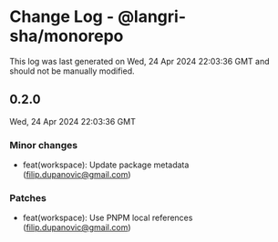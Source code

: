 # Change Log - @langri-sha/monorepo

This log was last generated on Wed, 24 Apr 2024 22:03:36 GMT and should not be
manually modified.

<!-- Start content -->

## 0.2.0

Wed, 24 Apr 2024 22:03:36 GMT

### Minor changes

- feat(workspace): Update package metadata (filip.dupanovic@gmail.com)

### Patches

- feat(workspace): Use PNPM local references (filip.dupanovic@gmail.com)
